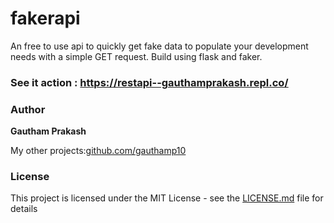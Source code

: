 # fakerapi
An free to use api to quickly get fake data to populate your development needs with a simple GET request.
Build using flask and faker.


### See it action : https://restapi--gauthamprakash.repl.co/


### Author

 **Gautham Prakash**
 
 My other projects:[github.com/gauthamp10](https://gauthamp10.github.io/)


### License

This project is licensed under the MIT License - see the [LICENSE.md](LICENSE.md) file for details

